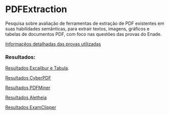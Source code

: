 # PDFExtraction
Pesquisa sobre avaliação de ferramentas de extração de PDF existentes em suas habilidades semânticas, para extrair textos, imagens, gráficos e tabelas de documentos PDF, com foco nas questões das provas do Enade. 

<a href="https://docs.google.com/spreadsheets/d/e/2PACX-1vQCx4DweLAFnEA2RrWQWvnOM25kc2hHPJSbl-ti4LJy1ewGAYUuv74i5lL29z9cZ5K88f2KrVBsx8ra/pubhtml?gid=647119142&single=true">Informaçẽos detalhadas das provas utilizadas</a>

### Resultados:

<a href="https://docs.google.com/spreadsheets/d/e/2PACX-1vQCx4DweLAFnEA2RrWQWvnOM25kc2hHPJSbl-ti4LJy1ewGAYUuv74i5lL29z9cZ5K88f2KrVBsx8ra/pubhtml?gid=1461374803&single=true">Resultados Excalibur e Tabula</a>. 

<a href="https://docs.google.com/spreadsheets/d/e/2PACX-1vQCx4DweLAFnEA2RrWQWvnOM25kc2hHPJSbl-ti4LJy1ewGAYUuv74i5lL29z9cZ5K88f2KrVBsx8ra/pubhtml?gid=915779694&single=true">Resultados CyberPDF</a>

<a href="https://docs.google.com/spreadsheets/d/e/2PACX-1vQCx4DweLAFnEA2RrWQWvnOM25kc2hHPJSbl-ti4LJy1ewGAYUuv74i5lL29z9cZ5K88f2KrVBsx8ra/pubhtml?gid=1902115319&single=true">Resultados PDFMiner</a>

<a href="https://docs.google.com/spreadsheets/d/e/2PACX-1vQCx4DweLAFnEA2RrWQWvnOM25kc2hHPJSbl-ti4LJy1ewGAYUuv74i5lL29z9cZ5K88f2KrVBsx8ra/pubhtml?gid=465570072&single=true">Resultados Aletheia</a>

<a href="https://docs.google.com/spreadsheets/d/e/2PACX-1vQCx4DweLAFnEA2RrWQWvnOM25kc2hHPJSbl-ti4LJy1ewGAYUuv74i5lL29z9cZ5K88f2KrVBsx8ra/pubhtml?gid=1686664941&single=true">Resultados ExamClipper</a>
